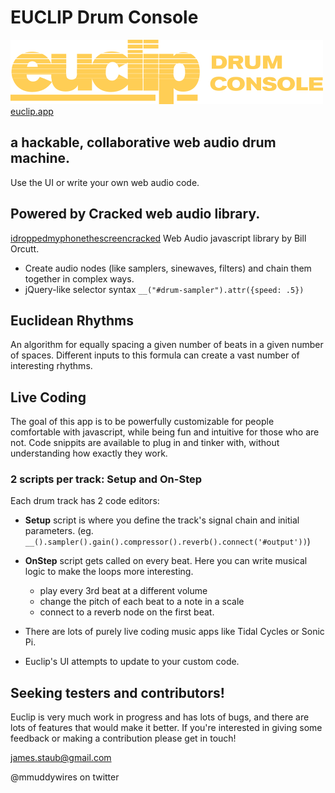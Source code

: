 # EUCLIP Drum Console
![](./public/assets/icons/logo-250-min.svg)
[euclip.app](euclip.app)

## a hackable, collaborative web audio drum machine.
Use the UI or write your own web audio code. 

## Powered by Cracked web audio library.
[idroppedmyphonethescreencracked](https://idroppedmyphonethescreencracked.tumblr.com/)
Web Audio javascript library by Bill Orcutt.
- Create audio nodes (like samplers, sinewaves, filters) and chain them together in complex ways. 
- jQuery-like selector syntax `__("#drum-sampler").attr({speed: .5})`

## Euclidean Rhythms
An algorithm for equally spacing a given number of beats in a given number of spaces. Different inputs to this formula can create a vast number of interesting rhythms. 

## Live Coding
The goal of this app is to be powerfully customizable for people comfortable with javascript, while being fun and intuitive for those who are not. Code snippits are available to plug in and tinker with, without understanding how exactly they work.  

### 2 scripts per track: Setup and On-Step
Each drum track has 2 code editors:
  - **Setup** script is where you define the track's signal chain and initial parameters. 
    (eg. `__().sampler().gain().compressor().reverb().connect('#output'))`)
  - **OnStep** script gets called on every beat. Here you can write musical logic to make the loops more interesting. 
    - play every 3rd beat at a different volume
    - change the pitch of each beat to a note in a scale
    - connect to a reverb node on the first beat. 

- There are lots of purely live coding music apps like Tidal Cycles or Sonic Pi. 
- Euclip's UI attempts to update to your custom code.

## Seeking testers and contributors!
Euclip is very much work in progress and has lots of bugs, and there are lots of features that would make it better. If you're interested in giving some feedback or making a contribution please get in touch!


james.staub@gmail.com

@mmuddywires on twitter